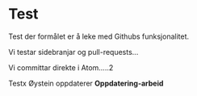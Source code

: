 # Test
Test der formålet er å leke med Githubs funksjonalitet.

Vi testar sidebranjar og pull-requests...

Vi committar direkte i Atom.....2

Testx
Øystein oppdaterer **Oppdatering-arbeid**
